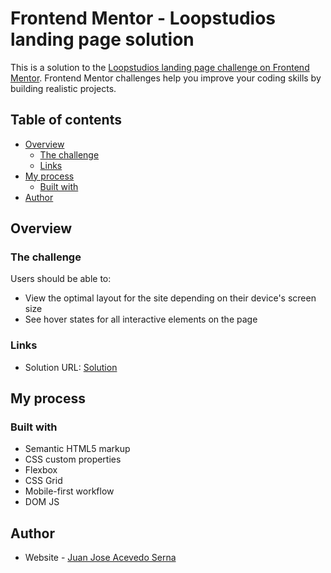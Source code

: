 # Frontend Mentor - Loopstudios landing page solution

This is a solution to the [Loopstudios landing page challenge on Frontend Mentor](https://www.frontendmentor.io/challenges/loopstudios-landing-page-N88J5Onjw). Frontend Mentor challenges help you improve your coding skills by building realistic projects. 

## Table of contents

- [Overview](#overview)
  - [The challenge](#the-challenge)
  - [Links](#links)
- [My process](#my-process)
  - [Built with](#built-with)
- [Author](#author)


## Overview

### The challenge

Users should be able to:

- View the optimal layout for the site depending on their device's screen size
- See hover states for all interactive elements on the page


### Links

- Solution URL: [Solution](https://jacevedos.github.io/studios-landing-page/)

## My process

### Built with

- Semantic HTML5 markup
- CSS custom properties
- Flexbox
- CSS Grid
- Mobile-first workflow
- DOM JS

## Author

- Website - [Juan Jose Acevedo Serna](https://github.com/jacevedos)

